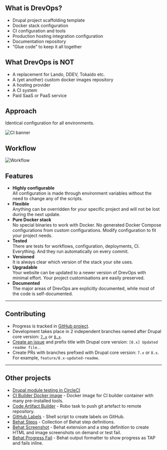 ## What is DrevOps?
- Drupal project scaffolding template
- Docker stack configuration
- CI configuration and tools
- Production hosting integration configuration
- Documentation repository
- “Glue code” to keep it all together

## What DrevOps is NOT
- A replacement for Lando, DDEV, Tokaido etc.
- A (yet another) custom docker images repository
- A hosting provider
- A CI system
- Paid SaaS or PaaS service

## Approach

Identical configuration for all environments.

![CI banner](https://raw.githubusercontent.com/wiki/drevops/drevops/images/drevops_ci_banner.png)

## Workflow

![Workflow](https://raw.githubusercontent.com/wiki/drevops/drevops/images/workflow.png)


## Features
- **Highly configurable**  <br/>
  All configuration is made through environment variables without the need to change any of the scripts.
- **Flexible**<br/>
  Anything can be overridden for your specific project and will not be lost during the next update.
- **Pure Docker stack**  <br/>
  No special binaries to work with Docker. No generated Docker Compose configurations from custom configurations. Modify configuration to fit your project needs.
- **Tested**  <br/>
  There are tests for workflows, configuration, deployments, CI. Everything. And they run automatically on every commit.
- **Versioned**  <br/>
  It is always clear which version of the stack your site uses.
- **Upgradable**  <br/>
  Your website can be updated to a newer version of DrevOps with minimal effort. Your project customisations are easily preserved.
- **Documented**  <br/>
  The major areas of DrevOps are explicitly documented, while most of the code is self-documented.

--------------------------------------------------------------------------------

## Contributing
- Progress is tracked in [GitHub project](https://github.com/drevops/drevops/projects/1). 
- Development takes place in 2 independent branches named after Drupal core version: [`7.x`](https://github.com/drevops/drevops/tree/7.x) or [`8.x`](https://github.com/drevops/drevops/tree/8.x).
- [Create an issue](https://github.com/drevops/drevops/issues/new) and prefix title with Drupal core version: `[8.x] Updated readme file.`. 
- Create PRs with branches prefixed with Drupal core version: `7.x` or `8.x`. For example, `feature/8.x-updated-readme`.

--------------------------------------------------------------------------------

## Other projects

- [Drupal module testing in CircleCI](https://github.com/integratedexperts/drupal_circleci)
- [CI Builder Docker image](https://github.com/integratedexperts/ci-builder) - Docker image for CI builder container with many pre-installed tools.
- [Code Artifact Builder](https://github.com/integratedexperts/robo-git-artefact) - Robo task to push git artefact to remote repository.
- [GitHub Labels](https://github.com/integratedexperts/github-labels) - Shell script to create labels on GitHub.
- [Behat Steps](https://github.com/integratedexperts/behat-steps) - Collection of Behat step definitions.
- [Behat Screenshot](https://github.com/integratedexperts/behat-screenshot) - Behat extension and a step definition to create HTML and image screenshots on demand or test fail.
- [Behat Progress Fail](https://github.com/integratedexperts/behat-format-progress-fail) - Behat output formatter to show progress as TAP and fails inline. 
